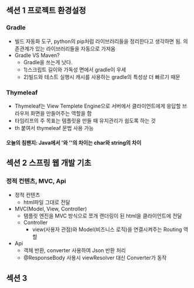 ## 섹션 1 프로젝트 환경설정
### Gradle
- 빌드 자동화 도구, python의 pip처럼 라이브러리들을 정리한다고 생각하면 됨. 의존관계가 있는 라이브러리들을 자동으로 가져옴
- Gradle VS Maven?
  - Gradle을 쓰는게 낫다.
  - 1)스크립트 길이와 가독성 면에서 gradle이 우세
  - 2)빌드와 테스트 실행시 캐시를 사용하는 gradle의 특성상 더 빠르기 때문
### Thymeleaf
 - Thymeleaf는 View Templete Engine으로 서버에서 클라이언트에게 응답할 브라우저 화면을 만들어주는 역할을 함
 - 타임리프의 주 목표는 템플릿을 만들 때 유지관리가 쉽도록 하는 것
 - th 붙여서 thymeleaf 문법 사용 가능
 
#### 오늘의 침팬지: Java에서 '와 ''의 차이는 char와 string의 차이

## 섹션 2 스프링 웹 개발 기초

### 정적 컨텐츠, MVC, Api

- 정적 컨텐츠
  - html파일 그대로 전달
- MVC(Model, View, Controller)
  - 탬플릿 엔진을 MVC 방식으로 쪼개 랜더링이 된 html을 클라이언트에 전달
  - Controller
    - view(사용자 관점)와 Model(비즈니스 로직)을 연결시켜주는 Routing 역할 
- Api 
  - 객체 반환, converter 사용하여 Json 반환 처리 
  - @ResponseBody 사용시 viewResolver 대신 Converter가 동작

## 섹션 3 



